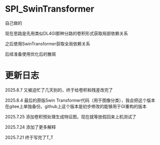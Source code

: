 # SPI_SwinTransformer

自己做的

现在思路是先用类似DL4GI那种分路的卷积形式获取局部依赖关系

之后使用SwinTransformer获取全局依赖关系

后续准备使用优化后的散斑


# 更新日志

2025.8.7 又被迫忙了几天别的，终于给卷积和残差改完了

2025.8.4 最后的原版Swin Transformer代码（用于图像分类），我会把这个版本在gitee上单独备份。github上这个版本是初步修改的能够用于GI重构的版本

2025.7.25 添加卷积预处理生成特征图，现在就等放假回来上机测试了

2025.7.24 添加了更多解释

2025.7.21 终于写完了T_T